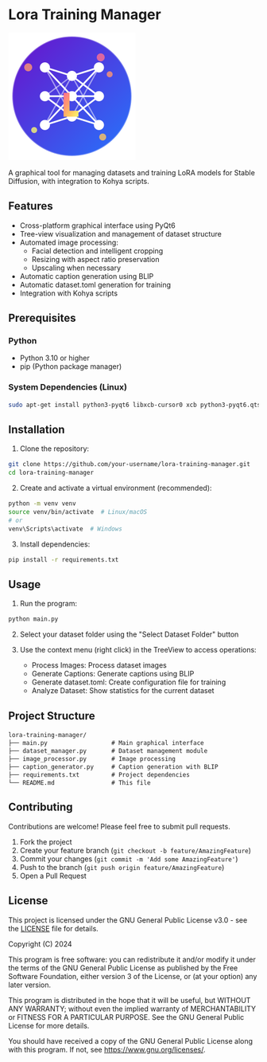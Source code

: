 # Lora Training Manager

![Logo](icon.svg)

A graphical tool for managing datasets and training LoRA models for Stable Diffusion, with integration to Kohya scripts.

## Features

- Cross-platform graphical interface using PyQt6
- Tree-view visualization and management of dataset structure
- Automated image processing:
  - Facial detection and intelligent cropping
  - Resizing with aspect ratio preservation
  - Upscaling when necessary
- Automatic caption generation using BLIP
- Automatic dataset.toml generation for training
- Integration with Kohya scripts

## Prerequisites

### Python
- Python 3.10 or higher
- pip (Python package manager)

### System Dependencies (Linux)
```bash
sudo apt-get install python3-pyqt6 libxcb-cursor0 xcb python3-pyqt6.qtsvg libxcb-xinerama0 libxcb-randr0 libxcb-xtest0 libxcb-shape0 libxcb-xkb1
```

## Installation

1. Clone the repository:
```bash
git clone https://github.com/your-username/lora-training-manager.git
cd lora-training-manager
```

2. Create and activate a virtual environment (recommended):
```bash
python -m venv venv
source venv/bin/activate  # Linux/macOS
# or
venv\Scripts\activate  # Windows
```

3. Install dependencies:
```bash
pip install -r requirements.txt
```

## Usage

1. Run the program:
```bash
python main.py
```

2. Select your dataset folder using the "Select Dataset Folder" button

3. Use the context menu (right click) in the TreeView to access operations:
   - Process Images: Process dataset images
   - Generate Captions: Generate captions using BLIP
   - Generate dataset.toml: Create configuration file for training
   - Analyze Dataset: Show statistics for the current dataset

## Project Structure

```
lora-training-manager/
├── main.py                  # Main graphical interface
├── dataset_manager.py       # Dataset management module
├── image_processor.py       # Image processing
├── caption_generator.py     # Caption generation with BLIP
├── requirements.txt         # Project dependencies
└── README.md                # This file
```

## Contributing

Contributions are welcome! Please feel free to submit pull requests.

1. Fork the project
2. Create your feature branch (`git checkout -b feature/AmazingFeature`)
3. Commit your changes (`git commit -m 'Add some AmazingFeature'`)
4. Push to the branch (`git push origin feature/AmazingFeature`)
5. Open a Pull Request

## License

This project is licensed under the GNU General Public License v3.0 - see the [LICENSE](LICENSE) file for details.

Copyright (C) 2024 

This program is free software: you can redistribute it and/or modify
it under the terms of the GNU General Public License as published by
the Free Software Foundation, either version 3 of the License, or
(at your option) any later version.

This program is distributed in the hope that it will be useful,
but WITHOUT ANY WARRANTY; without even the implied warranty of
MERCHANTABILITY or FITNESS FOR A PARTICULAR PURPOSE.  See the
GNU General Public License for more details.

You should have received a copy of the GNU General Public License
along with this program.  If not, see <https://www.gnu.org/licenses/>.
